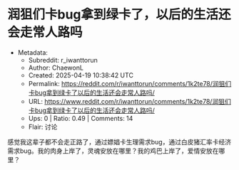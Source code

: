 # 润狙们卡bug拿到绿卡了，以后的生活还会走常人路吗

- Metadata:
  - Subreddit: r_iwanttorun
  - Author: ChaewonL
  - Created: 2025-04-19 10:38:42 UTC
  - Permalink: https://reddit.com/r/iwanttorun/comments/1k2te78/润狙们卡bug拿到绿卡了以后的生活还会走常人路吗/
  - URL: https://www.reddit.com/r/iwanttorun/comments/1k2te78/润狙们卡bug拿到绿卡了以后的生活还会走常人路吗/
  - Ups: 0 | Ratio: 0.49 | Comments: 14
  - Flair: 讨论


感觉我这辈子都不会走正路了，通过嫖娼卡生理需求bug，通过白皮猪汇率卡经济需求bug。我的肉身上岸了，灵魂安放在哪里？我的鸡巴上岸了，爱情安放在哪里？

